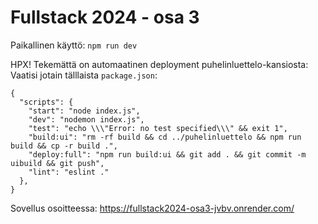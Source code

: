 # Fullstack 2024 - osa 3

Paikallinen käyttö:
`npm run dev`

HPX! Tekemättä on automaatinen deployment puhelinluettelo-kansiosta:
Vaatisi jotain tälllaista `package.json`:
````
{
  "scripts": {
    "start": "node index.js",
    "dev": "nodemon index.js",
    "test": "echo \\\"Error: no test specified\\\" && exit 1",
    "build:ui": "rm -rf build && cd ../puhelinluettelo && npm run build && cp -r build .",
    "deploy:full": "npm run build:ui && git add . && git commit -m uibuild && git push",
    "lint": "eslint ."
  },
} 
````

Sovellus osoitteessa: 
https://fullstack2024-osa3-jvbv.onrender.com/
